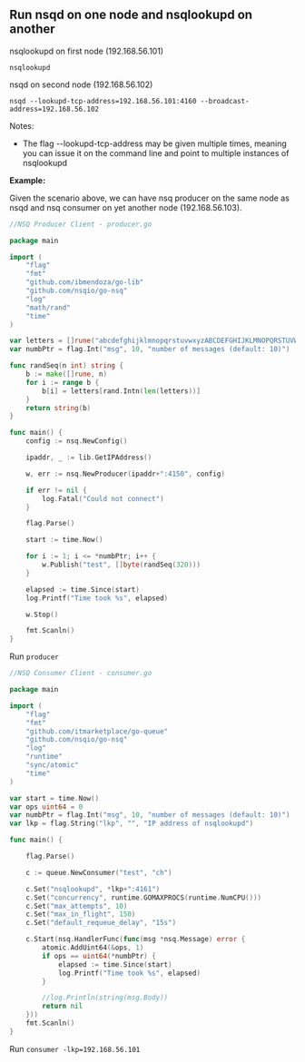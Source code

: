## Run nsqd on one node and nsqlookupd on another

nsqlookupd on first node (192.168.56.101) 

```
nsqlookupd
```

nsqd on second node (192.168.56.102)

```
nsqd --lookupd-tcp-address=192.168.56.101:4160 --broadcast-address=192.168.56.102
```

Notes:

- The flag --lookupd-tcp-address may be given multiple times, meaning you can issue it on the command line and point
to multiple instances of nsqlookupd

**Example:**

Given the scenario above, we can have nsq producer on the same node as nsqd and nsq consumer on yet another node (192.168.56.103).

```go
//NSQ Producer Client - producer.go

package main

import (
    "flag"
    "fmt"
    "github.com/ibmendoza/go-lib"
    "github.com/nsqio/go-nsq"
    "log"
    "math/rand"
    "time"
)

var letters = []rune("abcdefghijklmnopqrstuvwxyzABCDEFGHIJKLMNOPQRSTUVWXYZ!@#$%^&*()1234567890")
var numbPtr = flag.Int("msg", 10, "number of messages (default: 10)")

func randSeq(n int) string {
    b := make([]rune, n)
    for i := range b {
        b[i] = letters[rand.Intn(len(letters))]
    }
    return string(b)
}

func main() {
    config := nsq.NewConfig()

    ipaddr, _ := lib.GetIPAddress()

    w, err := nsq.NewProducer(ipaddr+":4150", config)

    if err != nil {
        log.Fatal("Could not connect")
    }

    flag.Parse()

    start := time.Now()

    for i := 1; i <= *numbPtr; i++ {
        w.Publish("test", []byte(randSeq(320)))
    }

    elapsed := time.Since(start)
    log.Printf("Time took %s", elapsed)

    w.Stop()

    fmt.Scanln()
}
```

Run ```producer```

```go
//NSQ Consumer Client - consumer.go

package main

import (
    "flag"
    "fmt"
    "github.com/itmarketplace/go-queue"
    "github.com/nsqio/go-nsq"
    "log"
    "runtime"
    "sync/atomic"
    "time"
)

var start = time.Now()
var ops uint64 = 0
var numbPtr = flag.Int("msg", 10, "number of messages (default: 10)")
var lkp = flag.String("lkp", "", "IP address of nsqlookupd")

func main() {

    flag.Parse()

    c := queue.NewConsumer("test", "ch")

    c.Set("nsqlookupd", *lkp+":4161")
    c.Set("concurrency", runtime.GOMAXPROCS(runtime.NumCPU()))
    c.Set("max_attempts", 10)
    c.Set("max_in_flight", 150)
    c.Set("default_requeue_delay", "15s")

    c.Start(nsq.HandlerFunc(func(msg *nsq.Message) error {
        atomic.AddUint64(&ops, 1)
        if ops == uint64(*numbPtr) {
            elapsed := time.Since(start)
            log.Printf("Time took %s", elapsed)
        }

        //log.Println(string(msg.Body))
        return nil
    }))
    fmt.Scanln()
}
```

Run ```consumer -lkp=192.168.56.101```
